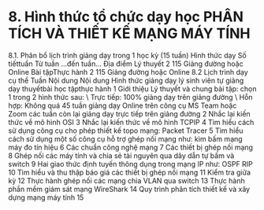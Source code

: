 # 8. Hình thức tổ chức dạy học PHÂN TÍCH VÀ THIẾT KẾ MẠNG MÁY TÍNH
8.1. Phân bổ lịch trình giảng dạy trong 1 học kỳ (15 tuần)
Hình thức dạy Số tiếttuần Từ tuần ...đến tuần... Địa điểm Lý thuyết 2 115 Giảng đường hoặc Online
Bài tậpThực hành 2 115 Giảng đường hoặc Online
8.2 Lịch trình dạy cụ thể Tuần Nội dung Nội dung Hình thức giảng dạy lý sinh viên tự giảng dạy thuyếtbài học tậpthực hành 1 Giới thiệu Lý thuyết và chung bài tập: chọn 1 trong 2 hình thức sau: \ Trực tiếp: 100% giảng dạy trên giảng đường \ Hỗn hợp: Không quá 45 tuần giảng dạy Online trên công cụ MS Team hoặc Zoom các tuần còn lại giảng dạy trực tiếp trên giảng đường 2 Nhắc lại kiến thức về mô hình OSI 3 Nhắc lại kiến thức về mô hình TCPIP 4 Tìm hiểu cách sử dụng công cụ cho phép thiết kế topo mạng: Packet Tracer 5 Tìm hiểu cách sử dụng một số công cụ hỗ trợ ghép nối mạng như: kìm bấm mạng máy đo tín hiệu 6 Các chuẩn công nghệ mạng 7 Các thiết bị ghép nối mạng 8 Ghép nối các máy tính và chia sẻ tài nguyên qua dây dẫn tự bấm và switch 9 Hai giao thức định tuyến thông dụng trong mạng IP như: OSPF RIP 10 Tìm hiểu và thu thập báo giá các thiết bị ghép nối mạng 11 Kiểm tra giữa kỳ 12 Thực hành ghép nối các mạng chia VLAN qua switch 13 Thực hành phần mềm giám sát mạng WireShark 14 Quy trình phân tích thiết kế và xây dựng mạng máy tính 15

